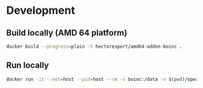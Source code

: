 # Development


## Build locally (AMD 64 platform)
```bash
docker build --progress=plain -t hectorespert/amd64-addon-boinc .
```

## Run locally
```bash
docker run -it --net=host --pid=host --rm -v boinc:/data -v $(pwd)/operator/options.json:/data/options.json:ro hectorespert/amd64-addon-boinc
```